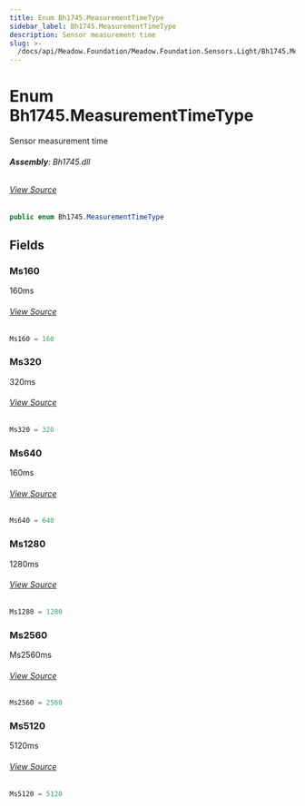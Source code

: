 ```yaml
---
title: Enum Bh1745.MeasurementTimeType
sidebar_label: Bh1745.MeasurementTimeType
description: Sensor measurement time
slug: >-
  /docs/api/Meadow.Foundation/Meadow.Foundation.Sensors.Light/Bh1745.MeasurementTimeType
---
```

# Enum Bh1745.MeasurementTimeType
Sensor measurement time

###### **Assembly**: Bh1745.dll
###### [View Source](https://github.com/WildernessLabs/Meadow.Foundation.git/blob/develop/Source/Meadow.Foundation.Peripherals/Sensors.Light.Bh1745/Driver/Bh1745.MeasurementTimeTypes.cs#L8)
```csharp title="Declaration"
public enum Bh1745.MeasurementTimeType
```
## Fields
### Ms160
160ms
###### [View Source](https://github.com/WildernessLabs/Meadow.Foundation.git/blob/develop/Source/Meadow.Foundation.Peripherals/Sensors.Light.Bh1745/Driver/Bh1745.MeasurementTimeTypes.cs#L13)
```csharp title="Declaration"
Ms160 = 160
```
### Ms320
320ms
###### [View Source](https://github.com/WildernessLabs/Meadow.Foundation.git/blob/develop/Source/Meadow.Foundation.Peripherals/Sensors.Light.Bh1745/Driver/Bh1745.MeasurementTimeTypes.cs#L17)
```csharp title="Declaration"
Ms320 = 320
```
### Ms640
160ms
###### [View Source](https://github.com/WildernessLabs/Meadow.Foundation.git/blob/develop/Source/Meadow.Foundation.Peripherals/Sensors.Light.Bh1745/Driver/Bh1745.MeasurementTimeTypes.cs#L21)
```csharp title="Declaration"
Ms640 = 640
```
### Ms1280
1280ms
###### [View Source](https://github.com/WildernessLabs/Meadow.Foundation.git/blob/develop/Source/Meadow.Foundation.Peripherals/Sensors.Light.Bh1745/Driver/Bh1745.MeasurementTimeTypes.cs#L25)
```csharp title="Declaration"
Ms1280 = 1280
```
### Ms2560
Ms2560ms
###### [View Source](https://github.com/WildernessLabs/Meadow.Foundation.git/blob/develop/Source/Meadow.Foundation.Peripherals/Sensors.Light.Bh1745/Driver/Bh1745.MeasurementTimeTypes.cs#L29)
```csharp title="Declaration"
Ms2560 = 2560
```
### Ms5120
5120ms
###### [View Source](https://github.com/WildernessLabs/Meadow.Foundation.git/blob/develop/Source/Meadow.Foundation.Peripherals/Sensors.Light.Bh1745/Driver/Bh1745.MeasurementTimeTypes.cs#L33)
```csharp title="Declaration"
Ms5120 = 5120
```
